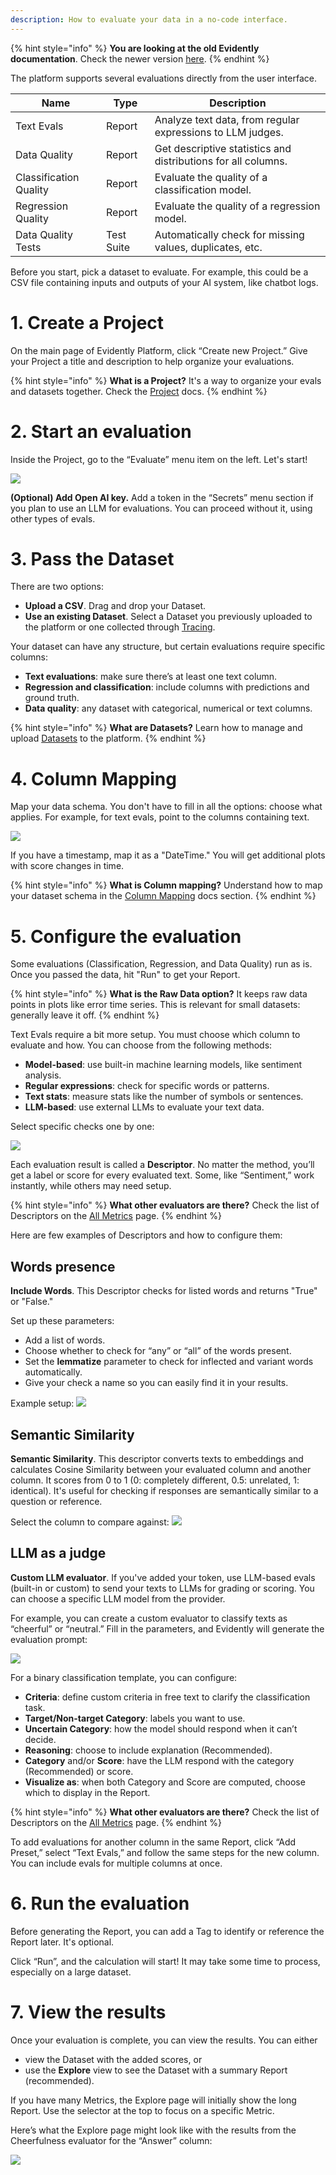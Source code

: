```yaml
---
description: How to evaluate your data in a no-code interface.
---   
```


{% hint style="info" %}
**You are looking at the old Evidently documentation**. Check the newer version [here](https://docs.evidentlyai.com/introduction).
{% endhint %}

The platform supports several evaluations directly from the user interface.

| Name                    | Type       | Description                                                                                                                              |
|-------------------------|------------|------------------------------------------------------------------------------------------------------------------------------------------|
| Text Evals              | Report     | Analyze text data, from regular expressions to LLM judges.                                                     |
| Data Quality            | Report     | Get descriptive statistics and distributions for all columns.  |
| Classification Quality  | Report     | Evaluate the quality of a classification model.                                |
| Regression Quality      | Report     | Evaluate the quality of a regression model.                                           |
| Data Quality Tests      | Test Suite | Automatically check for missing values, duplicates, etc.                                                        |

Before you start, pick a dataset to evaluate. For example, this could be a CSV file containing inputs and outputs of your AI system, like chatbot logs.

# 1. Create a Project

On the main page of Evidently Platform, click “Create new Project.” Give your Project a title and description to help organize your evaluations.

{% hint style="info" %}
**What is a Project?** It's a way to organize your evals and datasets together. Check the [Project](../projects/add_project.md) docs.
{% endhint %}

# 2. Start an evaluation

Inside the Project, go to the “Evaluate” menu item on the left. Let's start!

![](../.gitbook/assets/cloud/nocode_start_eval-min.png)

**(Optional) Add Open AI key.** Add a token in the “Secrets” menu section if you plan to use an LLM for evaluations. You can proceed without it, using other types of evals.

# 3. Pass the Dataset

There are two options: 
* **Upload a CSV**. Drag and drop your Dataset.
* **Use an existing Dataset**. Select a Dataset you previously uploaded to the platform or one collected through [Tracing](../tracing/tracing_overview.md).
  
Your dataset can have any structure, but certain evaluations require specific columns:
* **Text evaluations**: make sure there’s at least one text column.
* **Regression and classification**: include columns with predictions and ground truth.
* **Data quality**: any dataset with categorical, numerical or text columns.

{% hint style="info" %}
**What are Datasets?** Learn how to manage and upload [Datasets](../datasets/datasets_overview.md) to the platform.
{% endhint %}

# 4. Column Mapping

Map your data schema. You don't have to fill in all the options: choose what applies. For example, for text evals, point to the columns containing text.

![](../.gitbook/assets/cloud/nocode_column_mapping-min.png)

If you have a timestamp, map it as a "DateTime." You will get additional plots with score changes in time. 

{% hint style="info" %}
**What is Column mapping?** Understand how to map your dataset schema in the [Column Mapping](../input-data/column-mapping.md) docs section.
{% endhint %}

# 5. Configure the evaluation

Some evaluations (Classification, Regression, and Data Quality) run as is. Once you passed the data, hit "Run" to get your Report.

{% hint style="info" %}
**What is the Raw Data option?** It keeps raw data points in plots like error time series. This is relevant for small datasets: generally leave it off.
{% endhint %}

Text Evals require a bit more setup. You must choose which column to evaluate and how. You can choose from the following methods:
* **Model-based**: use built-in machine learning models, like sentiment analysis.
* **Regular expressions**: check for specific words or patterns.
* **Text stats**: measure stats like the number of symbols or sentences.
* **LLM-based**: use external LLMs to evaluate your text data.

Select specific checks one by one:

![](../.gitbook/assets/cloud/nocode_choose_evals-min.png)

Each evaluation result is called a **Descriptor**. No matter the method, you’ll get a label or score for every evaluated text. Some, like “Sentiment,” work instantly, while others may need setup.

{% hint style="info" %}
**What other evaluators are there?** Check the list of Descriptors on the [All Metrics](../reference/all-metrics.md) page.
{% endhint %}

Here are few examples of Descriptors and how to configure them:

## Words presence

**Include Words**. This Descriptor checks for listed words and returns "True" or "False." 

Set up these parameters:
* Add a list of words.
* Choose whether to check for “any” or “all” of the words present.
* Set the **lemmatize** parameter to check for inflected and variant words automatically.
* Give your check a name so you can easily find it in your results.

Example setup:
![](../.gitbook/assets/cloud/nocode_includes_words-min.png)

## Semantic Similarity

**Semantic Similarity**. This descriptor converts texts to embeddings and calculates Cosine Similarity between your evaluated column and another column. It scores from 0 to 1 (0: completely different, 0.5: unrelated, 1: identical). It's useful for checking if responses are semantically similar to a question or reference.

Select the column to compare against: ![](../.gitbook/assets/cloud/nocode_semantic_similarity-min.png)

## LLM as a judge

**Custom LLM evaluator**. If you've added your token, use LLM-based evals (built-in or custom) to send your texts to LLMs for grading or scoring. You can choose a specific LLM model from the provider. 

For example, you can create a custom evaluator to classify texts as “cheerful” or “neutral.” Fill in the parameters, and Evidently will generate the evaluation prompt: 

![](../.gitbook/assets/cloud/nocode_llm_judge-min.png)

For a binary classification template, you can configure:
* **Criteria**: define custom criteria in free text to clarify the classification task.
* **Target/Non-target Category**: labels you want to use.
* **Uncertain Category**: how the model should respond when it can’t decide.
* **Reasoning**: choose to include explanation (Recommended).
* **Category** and/or **Score**: have the LLM respond with the category (Recommended) or score.
* **Visualize as**: when both Category and Score are computed, choose which to display in the Report.

{% hint style="info" %}
**What other evaluators are there?** Check the list of Descriptors on the [All Metrics](../reference/all-metrics.md) page.
{% endhint %}

To add evaluations for another column in the same Report, click “Add Preset,” select “Text Evals,” and follow the same steps for the new column. You can include evals for multiple columns at once.

# 6. Run the evaluation

Before generating the Report, you can add a Tag to identify or reference the Report later. It's optional.

Click “Run”, and the calculation will start! It may take some time to process, especially on a large dataset. 

# 7. View the results

Once your evaluation is complete, you can view the results. You can either
* view the Dataset with the added scores, or 
* use the **Explore** view to see the Dataset with a summary Report (recommended).

If you have many Metrics, the Explore page will initially show the long Report. Use the selector at the top to focus on a specific Metric.

Here’s what the Explore page might look like with the results from the Cheerfulness evaluator for the “Answer” column:

![](../.gitbook/assets/cloud/nocode_judge_result-min.png)
